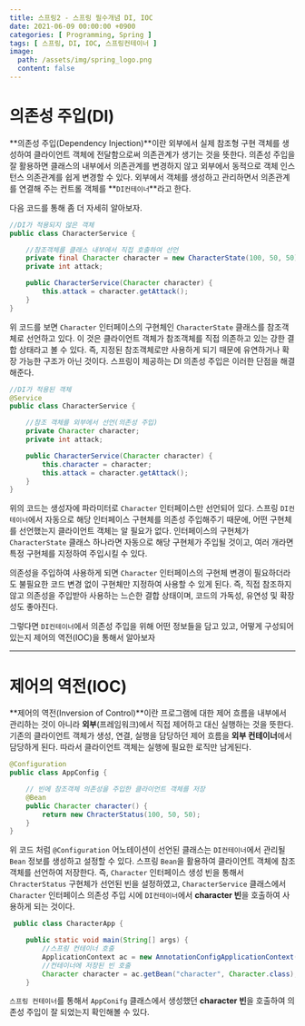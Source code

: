 ```yaml
---
title: 스프링2 - 스프링 필수개념 DI, IOC
date: 2021-06-09 00:00:00 +0900
categories: [ Programming, Spring ]
tags: [ 스프링, DI, IOC, 스프링컨테이너 ]
image:
  path: /assets/img/spring_logo.png
  content: false
---
```


# 의존성 주입(DI)

**의존성 주입(Dependency Injection)**이란 외부에서 실제 참조형 구현 객체를 생성하여 클라이언트 객체에 전달함으로써 의존관계가 생기는 것을 뜻한다.
의존성 주입을 잘 활용하면 클래스의 내부에서 의존관계를 변경하지 않고 외부에서 동적으로 객체 인스턴스 의존관계를 쉽게 변경할 수 있다.
외부에서 객체를 생성하고 관리하면서 의존관계를 연결해 주는 컨트롤
객체를 **`DI컨테이너`**라고 한다.

다음 코드를 통해 좀 더 자세히 알아보자.

``` java
//DI가 적용되지 않은 객체
public class CharacterService {

    //참조객체를 클래스 내부에서 직접 호출하여 선언
    private final Character character = new CharacterState(100, 50, 50);
    private int attack;

    public CharacterService(Character character) {
        this.attack = character.getAttack();
    }
}
```

위 코드를 보면 `Character` 인터페이스의 구현체인 `CharacterState` 클래스를 참조객체로 선언하고 있다.
이 것은 클라이언트 객체가 참조객체를 직접 의존하고 있는 강한 결합 상태라고 볼 수 있다.
즉, 지정된 참조객체로만 사용하게 되기 때문에 유연하거나 확장 가능한 구조가 아닌 것이다.
스프링이 제공하는 DI 의존성 주입은 이러한 단점을 해결해준다.

``` java
//DI가 적용된 객체
@Service
public class CharacterService {

    //참조 객체를 외부에서 선언(의존성 주입)
    private Character character;
    private int attack;

    public CharacterService(Character character) {
        this.character = character;
        this.attack = character.getAttack();
    }
}
```

위의 코드는 생성자에 파라미터로 `Character` 인터페이스만 선언되어 있다.
스프링 `DI컨테이너`에서 자동으로 해당 인터페이스 구현체를 의존성 주입해주기 때문에, 어떤 구현체를 선언했는지 클라이언트 객체는 알 필요가 없다.
인터페이스의 구현체가 `CharacterState` 클래스 하나라면 자동으로 해당 구현체가 주입될 것이고, 여러 개라면 특정 구현체를 지정하여 주입시킬 수 있다.

의존성을 주입하여 사용하게 되면 `Character` 인터페이스의 구현체 변경이 필요하더라도 불필요한 코드 변경 없이 구현체만 지정하여 사용할 수 있게 된다.
즉, 직접 참조하지 않고 의존성을 주입받아 사용하는 느슨한 결합 상태이며, 코드의 가독성, 유연성 및 확장성도 좋아진다.

그렇다면 `DI컨테이너`에서 의존성 주입을 위해 어떤 정보들을 담고 있고, 어떻게 구성되어 있는지 제어의 역전(IOC)을 통해서 알아보자

---

# 제어의 역전(IOC)

**제어의 역전(Inversion of Control)**이란 프로그램에 대한 제어 흐름을 내부에서 관리하는 것이 아니라 **외부**(프레임워크)에서 직접 제어하고 대신 실행하는 것을 뜻한다.  
기존의 클라이언트 객체가 생성, 연결, 실행을 담당하던 제어 흐름을 **외부 컨테이너**에서 담당하게 된다. 따라서 클라이언트 객체는 실행에 필요한 로직만 남게된다.

``` java
@Configuration
public class AppConfig {

    // 빈에 참조객체 의존성을 주입한 클라이언트 객체를 저장
    @Bean
    public Character character() { 
        return new ChracterStatus(100, 50, 50);
    }
}
```

위 코드 처럼 `@Configuration` 어노테이션이 선언된 클래스는 `DI컨테이너`에서 관리될 `Bean` 정보를 생성하고 설정할 수 있다.
스프링 `Bean`을 활용하여 클라이언트 객체에 참조객체를 선언하여 저장한다.
즉, `Character` 인터페이스 생성 빈을 통해서 `ChracterStatus` 구현체가 선언된 빈을 설정하였고,
`CharacterService` 클래스에서 `Character` 인터페이스 의존성 주입 시에 `DI컨테이너`에서 **character 빈**을 호출하여 사용하게 되는 것이다.

``` java
 public class CharacterApp {

    public static void main(String[] args) {
        //스프링 컨테이너 호출
        ApplicationContext ac = new AnnotationConfigApplicationContext(AppConfig.class);
        //컨테이너에 저장된 빈 호출
        Character character = ac.getBean("character", Character.class);
    }
```

`스프링 컨테이너`를 통해서 `AppConifg` 클래스에서 생성했던 **character 빈**을 호출하여 의존성 주입이 잘 되었는지 확인해볼 수 있다.
